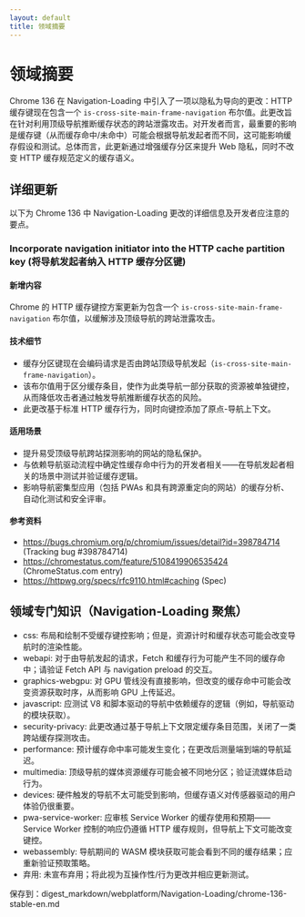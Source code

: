 ```yaml
---
layout: default
title: 领域摘要
---
```


# 领域摘要

Chrome 136 在 Navigation-Loading 中引入了一项以隐私为导向的更改：HTTP 缓存键现在包含一个 `is-cross-site-main-frame-navigation` 布尔值。此更改旨在针对利用顶级导航推断缓存状态的跨站泄露攻击。对开发者而言，最重要的影响是缓存键（从而缓存命中/未命中）可能会根据导航发起者而不同，这可能影响缓存假设和测试。总体而言，此更新通过增强缓存分区来提升 Web 隐私，同时不改变 HTTP 缓存规范定义的缓存语义。

## 详细更新

以下为 Chrome 136 中 Navigation-Loading 更改的详细信息及开发者应注意的要点。

### Incorporate navigation initiator into the HTTP cache partition key (将导航发起者纳入 HTTP 缓存分区键)

#### 新增内容
Chrome 的 HTTP 缓存键控方案更新为包含一个 `is-cross-site-main-frame-navigation` 布尔值，以缓解涉及顶级导航的跨站泄露攻击。

#### 技术细节
- 缓存分区键现在会编码请求是否由跨站顶级导航发起（`is-cross-site-main-frame-navigation`）。
- 该布尔值用于区分缓存条目，使作为此类导航一部分获取的资源被单独键控，从而降低攻击者通过触发导航推断缓存状态的风险。
- 此更改基于标准 HTTP 缓存行为，同时向键控添加了原点-导航上下文。

#### 适用场景
- 提升易受顶级导航跨站探测影响的网站的隐私保护。
- 与依赖导航驱动流程中确定性缓存命中行为的开发者相关——在导航发起者相关的场景中测试并验证缓存逻辑。
- 影响导航密集型应用（包括 PWAs 和具有跨源重定向的网站）的缓存分析、自动化测试和安全评审。

#### 参考资料
- https://bugs.chromium.org/p/chromium/issues/detail?id=398784714 (Tracking bug #398784714)
- https://chromestatus.com/feature/5108419906535424 (ChromeStatus.com entry)
- https://httpwg.org/specs/rfc9110.html#caching (Spec)

## 领域专门知识（Navigation-Loading 聚焦）

- css: 布局和绘制不受缓存键控影响；但是，资源计时和缓存状态可能会改变导航时的渲染性能。
- webapi: 对于由导航发起的请求，Fetch 和缓存行为可能产生不同的缓存命中；请验证 Fetch API 与 navigation preload 的交互。
- graphics-webgpu: 对 GPU 管线没有直接影响，但改变的缓存命中可能会改变资源获取时序，从而影响 GPU 上传延迟。
- javascript: 应测试 V8 和脚本驱动的导航中依赖缓存的逻辑（例如，导航驱动的模块获取）。
- security-privacy: 此更改通过基于导航上下文限定缓存条目范围，关闭了一类跨站缓存探测攻击。
- performance: 预计缓存命中率可能发生变化；在更改后测量端到端的导航延迟。
- multimedia: 顶级导航的媒体资源缓存可能会被不同地分区；验证流媒体启动行为。
- devices: 硬件触发的导航不太可能受到影响，但缓存语义对传感器驱动的用户体验仍很重要。
- pwa-service-worker: 应审核 Service Worker 的缓存使用和预期——Service Worker 控制的响应仍遵循 HTTP 缓存规则，但导航上下文可能改变键控。
- webassembly: 导航期间的 WASM 模块获取可能会看到不同的缓存结果；应重新验证预取策略。
- 弃用: 未宣布弃用；将此视为互操作性/行为更改并相应更新测试。

保存到：digest_markdown/webplatform/Navigation-Loading/chrome-136-stable-en.md
